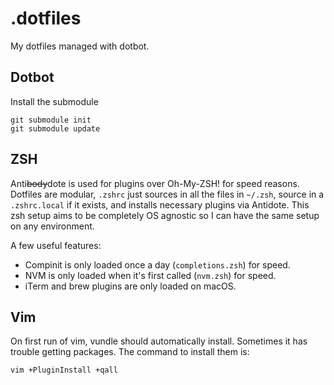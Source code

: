 # .dotfiles
My dotfiles managed with dotbot.

## Dotbot

Install the submodule
```
git submodule init
git submodule update
```

## ZSH
Anti~~body~~dote is used for plugins over Oh-My-ZSH! for speed reasons. Dotfiles are modular, ```.zshrc``` just sources in all the files in ```~/.zsh```, source in a ```.zshrc.local``` if it exists, and installs necessary plugins via Antidote. This zsh setup aims to be completely OS agnostic so I can have the same setup on any environment.

A few useful features:
* Compinit is only loaded once a day (```completions.zsh```) for speed.
* NVM is only loaded when it's first called (```nvm.zsh```) for speed.
* iTerm and brew plugins are only loaded on macOS.


## Vim
On first run of vim, vundle should automatically install. Sometimes it has trouble getting packages. The command to install them is:
```
vim +PluginInstall +qall
```